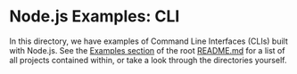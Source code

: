 # Node.js Examples: CLI

In this directory, we have examples of Command Line Interfaces (CLIs) built with Node.js. See the [Examples section](../README.md#examples) of the root [README.md](../README.md) for a list of all projects contained within, or take a look through the directories yourself.

